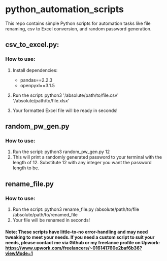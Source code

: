 # python_automation_scripts
This repo contains simple Python scripts for automation tasks like file renaming, csv to Excel conversion, and random password generation.

## csv_to_excel.py:
### How to use:
1. Install dependencies:
    - pandas==2.2.3
    - openpyxl==3.1.5

2. Run the script:
    python3 '/absolute/path/to/file.csv' '/absolute/path/to/file.xlsx'

3. Your formatted Excel file will be ready in seconds!

## random_pw_gen.py
### How to use:
1. Run the script:
   python3 random_pw_gen.py 12
2. This will print a randomly generated password to your terminal with the length of 12. Substitute 12 with any integer you want the password length to be.

## rename_file.py
### How to use:
1. Run the script:
   python3 rename_file.py /absolute/path/to/file /absolute/path/to/renamed_file
2. Your file will be renamed in seconds!

#### Note: These scripts have little-to-no error-handling and may need tweaking to meet your needs. If you need a custom script to suit your needs, please contact me via Github or my freelance profile on Upwork: https://www.upwork.com/freelancers/~016141760e2baf6b36?viewMode=1
